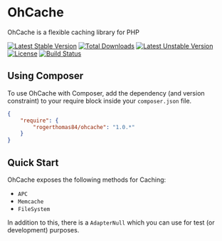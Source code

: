 OhCache
=======

OhCache is a flexible caching library for PHP

[![Latest Stable Version](https://poser.pugx.org/rogerthomas84/ohcache/v/stable.svg)](https://packagist.org/packages/rogerthomas84/ohcache)
[![Total Downloads](https://poser.pugx.org/rogerthomas84/ohcache/downloads.svg)](https://packagist.org/packages/rogerthomas84/ohcache)
[![Latest Unstable Version](https://poser.pugx.org/rogerthomas84/ohcache/v/unstable.svg)](https://packagist.org/packages/rogerthomas84/ohcache)
[![License](https://poser.pugx.org/rogerthomas84/ohcache/license.svg)](https://packagist.org/packages/rogerthomas84/ohcache)
[![Build Status](https://travis-ci.org/rogerthomas84/ohcache.png)](http://travis-ci.org/rogerthomas84/ohcache)

Using Composer
--------------

To use OhCache with Composer, add the dependency (and version constraint) to your require block inside your `composer.json` file.

```json
{
    "require": {
        "rogerthomas84/ohcache": "1.0.*"
    }
}
```

Quick Start
-----------

OhCache exposes the following methods for Caching:

 * `APC`
 * `Memcache`
 * `FileSystem`

In addition to this, there is a `AdapterNull` which you can use for test (or development) purposes.
